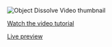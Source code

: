 
![Object Dissolve Video thumbnail](https://github.com/wass08/r3f-objects-dissolve/assets/6551176/69a661d4-a26d-4943-9a37-1ff74302c2c7)

[Watch the video tutorial](https://youtu.be/ma9t7HAOZRg)

[Live preview](https://r3f-objects-dissolve.vercel.app/)
